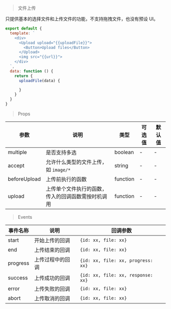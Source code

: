 > 文件上传

只提供基本的选择文件和上传文件的功能，不支持拖拽文件，也没有预设 UI。

```js
export default {
  template: `
    <div>
      <Upload upload="{{uploadFile}}">
        <Button>Upload files</Button>
      </Upload>
      <img src="{{url}}">
    </div>
  `,
  data: function () {
    return {
      uploadFile(data) {

      }
    }
  }
}
```

> Props

参数 | 说明 | 类型 | 可选值 | 默认值
---|---|---|---|---
multiple | 是否支持多选 | boolean | - | -
accept | 允许什么类型的文件上传，如 `image/*` | string | - | -
beforeUpload | 上传前执行的函数 | function | - | -
upload | 上传单个文件执行的函数，传入的回调函数需按时机调用 | function | - | -

> Events

事件名称 | 说明 | 回调参数
---|---|---
start | 开始上传的回调 | `{id: xx, file: xx}`
end | 上传结束的回调 | `{id: xx, file: xx}`
progress | 上传过程中的回调 | `{id: xx, file: xx, progress: xx}`
success | 上传成功的回调 | `{id: xx, file: xx, response: xx}`
error | 上传失败的回调 | `{id: xx, file: xx}`
abort | 上传取消的回调 | `{id: xx, file: xx}`